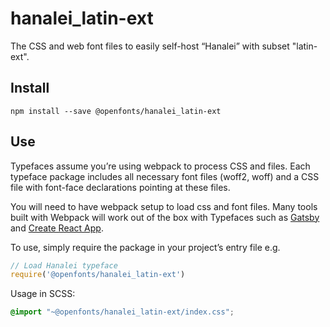 
# hanalei_latin-ext

The CSS and web font files to easily self-host “Hanalei” with subset "latin-ext".

## Install

`npm install --save @openfonts/hanalei_latin-ext`

## Use

Typefaces assume you’re using webpack to process CSS and files. Each typeface
package includes all necessary font files (woff2, woff) and a CSS file with
font-face declarations pointing at these files.

You will need to have webpack setup to load css and font files. Many tools built
with Webpack will work out of the box with Typefaces such as [Gatsby](https://github.com/gatsbyjs/gatsby)
and [Create React App](https://github.com/facebookincubator/create-react-app).

To use, simply require the package in your project’s entry file e.g.

```javascript
// Load Hanalei typeface
require('@openfonts/hanalei_latin-ext')
```

Usage in SCSS:
```scss
@import "~@openfonts/hanalei_latin-ext/index.css";
```
